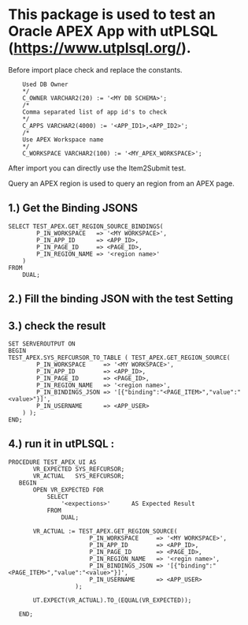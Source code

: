 # This package is used to test an Oracle APEX App with utPLSQL (https://www.utplsql.org/).

Before import place check and replace the constants.
``` /*
    Used DB Owner
    */
    C_OWNER VARCHAR2(20) := '<MY DB SCHEMA>';
    /*
    Comma separated list of app id's to check
    */
    C_APPS VARCHAR2(4000) := '<APP_ID1>,<APP_ID2>';
    /*
    Use APEX Workspace name
    */
    C_WORKSPACE VARCHAR2(100) := '<MY_APEX_WORKSPACE>';
```

After import you can directly use the Item2Submit test.

Query an APEX region
is used to query an region from an APEX page.

## 1.) Get the Binding JSONS

```
SELECT TEST_APEX.GET_REGION_SOURCE_BINDINGS(
        P_IN_WORKSPACE   => '<MY WORKSPACE>',
        P_IN_APP_ID      => <APP_ID>,
        P_IN_PAGE_ID     => <PAGE_ID>,
        P_IN_REGION_NAME => '<region name>'
    )
FROM
    DUAL;
```

## 2.) Fill the binding JSON with the test Setting
## 3.) check the result

```
SET SERVEROUTPUT ON
BEGIN
TEST_APEX.SYS_REFCURSOR_TO_TABLE ( TEST_APEX.GET_REGION_SOURCE(
        P_IN_WORKSPACE     => '<MY WORKSPACE>',
        P_IN_APP_ID        => <APP_ID>,
        P_IN_PAGE_ID       => <PAGE_ID>,
        P_IN_REGION_NAME   => '<region name>',
        P_IN_BINDINGS_JSON => '[{"binding":"<PAGE_ITEM>","value":"<value>"}]',
        P_IN_USERNAME      => <APP_USER>
    ) );
END;
```

## 4.) run it in utPLSQL :

 ```
PROCEDURE TEST_APEX_UI AS
        VR_EXPECTED SYS_REFCURSOR;
        VR_ACTUAL   SYS_REFCURSOR;
    BEGIN
        OPEN VR_EXPECTED FOR
            SELECT
                '<expections>'      AS Expected Result
            FROM
                DUAL;

        VR_ACTUAL := TEST_APEX.GET_REGION_SOURCE(
                        P_IN_WORKSPACE     => '<MY WORKSPACE>',
                        P_IN_APP_ID        => <APP_ID>,
                        P_IN_PAGE_ID       => <PAGE_ID>,
                        P_IN_REGION_NAME   => '<regin name>',
                        P_IN_BINDINGS_JSON => '[{"binding":"<PAGE_ITEM>","value":"<value>"}]',
                        P_IN_USERNAME      => <APP_USER>
                    );

        UT.EXPECT(VR_ACTUAL).TO_(EQUAL(VR_EXPECTED));
     
    END;
```

    



